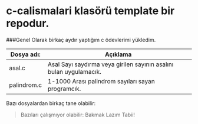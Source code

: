 # c-calismalari klasörü template bir repodur.



###Genel Olarak birkaç aydır yaptığım c ödevlerimi yükledim.
                    
Dosya adı:  | Açıklama
------------- | -------------
asal.c  | Asal Sayı saydırma veya girilen sayının asalını bulan uygulamacık.
palindrom.c | 1-1000 Arası palindrom sayıları sayan programcık.


Bazı dosyalardan birkaç tane olabilir:

> Bazıları çalışmıyor olabilir: Bakmak Lazım Tabii!
